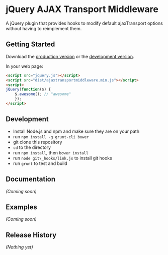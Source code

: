 # jQuery AJAX Transport Middleware

A jQuery plugin that provides hooks to modify default ajaxTransport options
without having to reimplement them.

## Getting Started
Download the [production version][min] or the [development version][max].

[min]: https://raw.github.com/kentfrazier/jquery-ajaxtransportmiddleware/master/dist/ajaxtransportmiddleware.min.js
[max]: https://raw.github.com/kentfrazier/jquery-ajaxtransportmiddleware/master/dist/ajaxtransportmiddleware.js

In your web page:

```html
<script src="jquery.js"></script>
<script src="dist/ajaxtransportmiddleware.min.js"></script>
<script>
jQuery(function($) {
    $.awesome(); // "awesome"
    });
</script>
```

## Development

* Install Node.js and npm and make sure they are on your path
* run `npm install -g grunt-cli bower`
* git clone this repository
* `cd` to the directory
* run `npm install`, then `bower install`
* run `node git\_hooks/link.js` to install git hooks
* run `grunt` to test and build

## Documentation
_(Coming soon)_

## Examples
_(Coming soon)_

## Release History
_(Nothing yet)_
